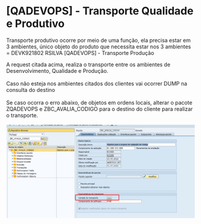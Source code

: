 # \[QADEVOPS] - Transporte Qualidade e Produtivo

Transporte produtivo ocorre por meio de uma função, ela precisa estar em 3 ambientes, único objeto do produto que necessita estar nos 3 ambientes = DEVK921802 RSILVA \[QADEVOPS] - Transporte Produção

A request citada acima, realiza o transporte entre os ambientes de Desenvolvimento, Qualidade e Produção.\
\
Caso não esteja nos ambientes citados dos clientes vai ocorrer DUMP na consulta do destino\
\
Se caso ocorra o erro abaixo, de objetos em ordens locais, alterar o pacote ZQADEVOPS e ZBC\_AVALIA\_CODIGO para o destino do cliente para realizar o transporte.\
\
![](<../.gitbook/assets/image (136).png>)



